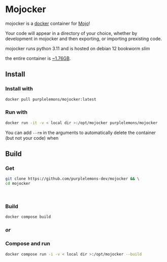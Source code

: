 # Mojocker

mojocker is a [docker](https://www.docker.com/get-started/) container for [Mojo](https://docs.modular.com/mojo/)!

Your code will appear in a directory of your choice, whether by development in mojocker and then exporting, or importing prexisting code.

mojocker runs python 3.11 and is hosted on debian 12 bookworm *slim*

the entire container is [~1.76GB](https://www.wolframalpha.com/input?i=1.76GB).

## Install

### Install with
```bash
docker pull purplelemons/mojocker:latest
```

### Run with
```bash
docker run -it -v < local dir >:/opt/mojocker purplelemons/mojocker
```
You can add `--rm` in the arguments to automatically delete the container (but not your code) when 

## Build

### Get
```bash
git clone https://github.com/purplelemons-dev/mojocker && \
cd mojocker
```

&nbsp;

### Build
```bash
docker compose build
```

### *or*

### Compose and run
```bash
docker compose run -i -v < local dir >:/opt/mojocker --build
```
